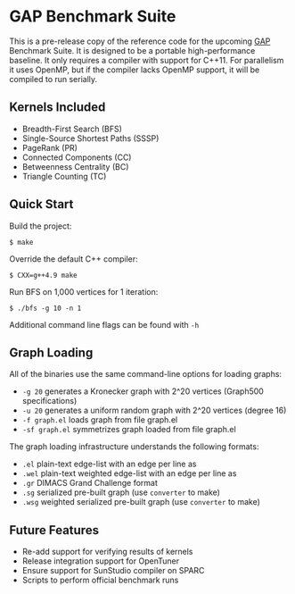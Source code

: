 GAP Benchmark Suite
===================

This is a pre-release copy of the reference code for the upcoming [GAP](https://www.cs.berkeley.edu/~sbeamer/gap/) Benchmark Suite. It is designed to be a portable high-performance baseline. It only requires a compiler with support for C++11. For parallelism it uses OpenMP, but if the compiler lacks OpenMP support, it will be compiled to run serially.

Kernels Included
----------------
+ Breadth-First Search (BFS)
+ Single-Source Shortest Paths (SSSP)
+ PageRank (PR)
+ Connected Components (CC)
+ Betweenness Centrality (BC)
+ Triangle Counting (TC)


Quick Start
-----------

Build the project:

    $ make

Override the default C++ compiler:

    $ CXX=g++4.9 make

Run BFS on 1,000 vertices for 1 iteration:

    $ ./bfs -g 10 -n 1

Additional command line flags can be found with `-h`


Graph Loading
-------------

All of the binaries use the same command-line options for loading graphs:
+ `-g 20` generates a Kronecker graph with 2^20 vertices (Graph500 specifications)
+ `-u 20` generates a uniform random graph with 2^20 vertices (degree 16)
+ `-f graph.el` loads graph from file graph.el
+ `-sf graph.el` symmetrizes graph loaded from file graph.el

The graph loading infrastructure understands the following formats:
+ `.el` plain-text edge-list with an edge per line as <node1> <node2>
+ `.wel` plain-text weighted edge-list with an edge per line as <node1> <node2> <weight>
+ `.gr` DIMACS Grand Challenge format
+ `.sg` serialized pre-built graph (use `converter` to make)
+ `.wsg` weighted serialized pre-built graph (use `converter` to make)


Future Features
---------------

+ Re-add support for verifying results of kernels
+ Release integration support for OpenTuner
+ Ensure support for SunStudio compiler on SPARC
+ Scripts to perform official benchmark runs
